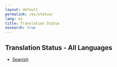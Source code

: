 ```yaml
---
layout: default
permalink: /es/status/
lang: es
title: Translation Status
nosearch: true
---
```


## Translation Status - All Languages

- [Spanish]({{site.baseurl}}/es/status/)

